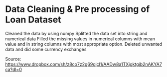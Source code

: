 # Data Cleaning & Pre processing of Loan Dataset
Cleaned the data by using numpy
Splitted the data set into string and numerical data 
Filled the missing values in numerical columns with mean value and in string columns with most appropriate option.
Deleted unwanted data and did some currency exchanges

Source: https://www.dropbox.com/sh/z8co7z2g69gjcl1/AADw8a1TXigktgib2nAKYA7ca?dl=0
